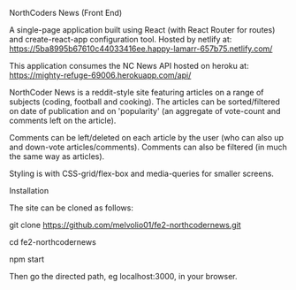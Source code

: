 NorthCoders News (Front End)

A single-page application built using React (with React Router for routes) and create-react-app configuration tool. Hosted by netlify at: https://5ba8995b67610c44033416ee.happy-lamarr-657b75.netlify.com/

This application consumes the NC News API hosted on heroku at: 
https://mighty-refuge-69006.herokuapp.com/api/

NorthCoder News is a reddit-style site featuring articles on a range of subjects (coding, football and cooking). The articles can be sorted/filtered on date of publication and on 'popularity' (an aggregate of vote-count and comments left on the article). 

Comments can be left/deleted on each article by the user (who can also up and down-vote articles/comments). Comments can also be filtered (in much the same way as articles).

Styling is with CSS-grid/flex-box and media-queries for smaller screens.

Installation

The site can be cloned as follows:

git clone https://github.com/melvolio01/fe2-northcodernews.git

cd fe2-northcodernews

npm start

Then go the directed path, eg localhost:3000, in your browser.